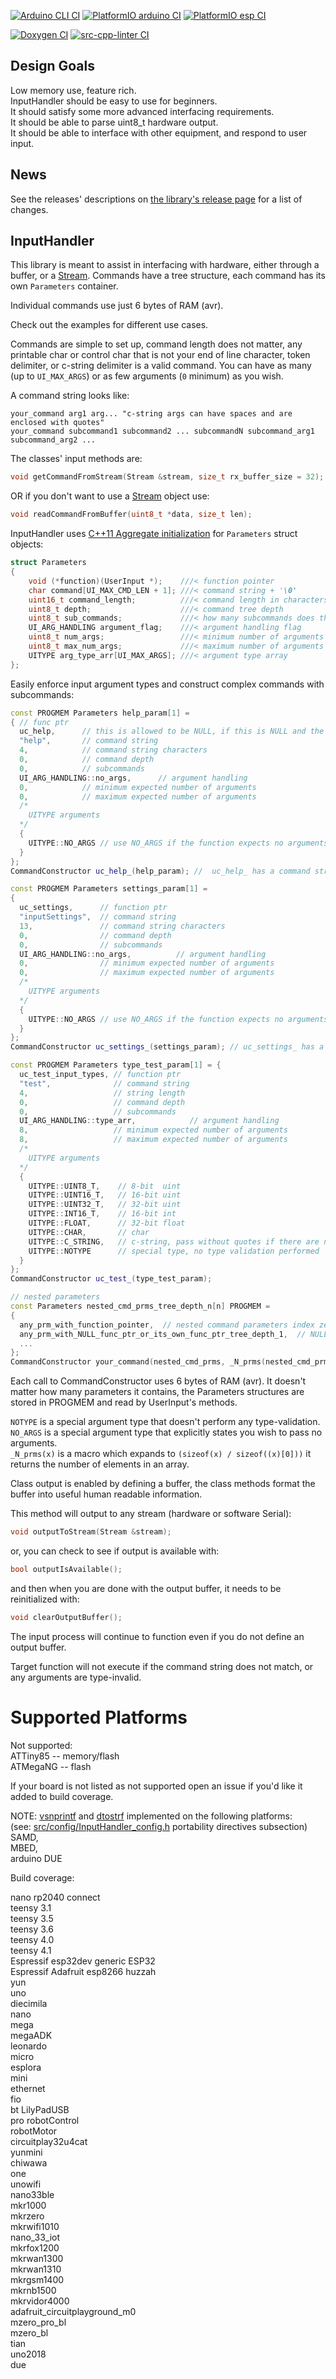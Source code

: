 <!-- markdownlint-disable MD041 -->
[![Arduino CLI CI](https://github.com/dstroy0/InputHandler/actions/workflows/build_arduino_cli.yml/badge.svg)](https://github.com/dstroy0/InputHandler/actions/workflows/build_arduino_cli.yml) [![PlatformIO arduino CI](https://github.com/dstroy0/InputHandler/actions/workflows/build_arduino_pio.yml/badge.svg)](https://github.com/dstroy0/InputHandler/actions/workflows/build_arduino_pio.yml) [![PlatformIO esp CI](https://github.com/dstroy0/InputHandler/actions/workflows/build_esp_pio.yml/badge.svg)](https://github.com/dstroy0/InputHandler/actions/workflows/build_esp_pio.yml)  

[![Doxygen CI](https://github.com/dstroy0/InputHandler/actions/workflows/doxygen.yml/badge.svg)](https://github.com/dstroy0/InputHandler/actions/workflows/doxygen.yml) [![src-cpp-linter CI](https://github.com/dstroy0/InputHandler/actions/workflows/lib_cpp_linter.yml/badge.svg)](https://github.com/dstroy0/InputHandler/actions/workflows/lib_cpp_linter.yml)  

## Design Goals
Low memory use, feature rich.  
InputHandler should be easy to use for beginners.  
It should satisfy some more advanced interfacing requirements.  
It should be able to parse uint8_t hardware output.  
It should be able to interface with other equipment, and respond to user input.  

## News

See the releases' descriptions on
[the library's release page](https://github.com/dstroy0/InputHandler/releases) for a list of
changes.

## InputHandler

This library is meant to assist in interfacing with hardware, either through a buffer, or a [Stream](https://www.arduino.cc/reference/en/language/functions/communication/stream/).    Commands have a tree structure, each command has its own `Parameters` container.  

Individual commands use just 6 bytes of RAM (avr).  

Check out the examples for different use cases.    

Commands are simple to set up, command length does not matter, any printable char or control char that is not your end of line character, token delimiter, or c-string delimiter is a valid command.  You can have as many (up to `UI_MAX_ARGS`) or as few arguments (`0` minimum) as you wish.  

A command string looks like:  

```text
your_command arg1 arg... "c-string args can have spaces and are enclosed with quotes"
your_command subcommand1 subcommand2 ... subcommandN subcommand_arg1 subcommand_arg2 ...
```

The classes' input methods are:  

```cpp
void getCommandFromStream(Stream &stream, size_t rx_buffer_size = 32);
```

OR if you don't want to use a [Stream](https://www.arduino.cc/reference/en/language/functions/communication/stream/) object use:  

```cpp
void readCommandFromBuffer(uint8_t *data, size_t len);
```

InputHandler uses [C++11 Aggregate initialization](https://en.cppreference.com/w/cpp/language/aggregate_initialization) for `Parameters` struct objects:  
```cpp  
struct Parameters
{
    void (*function)(UserInput *);    ///< function pointer
    char command[UI_MAX_CMD_LEN + 1]; ///< command string + '\0'
    uint16_t command_length;          ///< command length in characters
    uint8_t depth;                    ///< command tree depth
    uint8_t sub_commands;             ///< how many subcommands does this command have
    UI_ARG_HANDLING argument_flag;    ///< argument handling flag
    uint8_t num_args;                 ///< minimum number of arguments this command expects
    uint8_t max_num_args;             ///< maximum number of arguments this command expects
    UITYPE arg_type_arr[UI_MAX_ARGS]; ///< argument type array
};
```  

Easily enforce input argument types and construct complex commands with subcommands:  

```cpp
const PROGMEM Parameters help_param[1] =
{ // func ptr
  uc_help,      // this is allowed to be NULL, if this is NULL and the terminating subcommand function ptr is also NULL nothing will launch (error)
  "help",       // command string
  4,            // command string characters
  0,            // command depth
  0,            // subcommands
  UI_ARG_HANDLING::no_args,      // argument handling
  0,            // minimum expected number of arguments
  0,            // maximum expected number of arguments
  /*
    UITYPE arguments
  */
  {
    UITYPE::NO_ARGS // use NO_ARGS if the function expects no arguments
  }
};
CommandConstructor uc_help_(help_param); //  uc_help_ has a command string, and function specified

const PROGMEM Parameters settings_param[1] =
{
  uc_settings,      // function ptr
  "inputSettings",  // command string
  13,               // command string characters
  0,                // command depth
  0,                // subcommands
  UI_ARG_HANDLING::no_args,          // argument handling
  0,                // minimum expected number of arguments
  0,                // maximum expected number of arguments
  /*
    UITYPE arguments
  */
  {
    UITYPE::NO_ARGS // use NO_ARGS if the function expects no arguments
  }
};
CommandConstructor uc_settings_(settings_param); // uc_settings_ has a command string, and function specified

const PROGMEM Parameters type_test_param[1] = {
  uc_test_input_types, // function ptr
  "test",              // command string
  4,                   // string length
  0,                   // command depth
  0,                   // subcommands
  UI_ARG_HANDLING::type_arr,            // argument handling
  8,                   // minimum expected number of arguments
  8,                   // maximum expected number of arguments
  /*
    UITYPE arguments
  */
  {
    UITYPE::UINT8_T,    // 8-bit  uint
    UITYPE::UINT16_T,   // 16-bit uint
    UITYPE::UINT32_T,   // 32-bit uint
    UITYPE::INT16_T,    // 16-bit int
    UITYPE::FLOAT,      // 32-bit float
    UITYPE::CHAR,       // char
    UITYPE::C_STRING,   // c-string, pass without quotes if there are no spaces, or pass with quotes if there are
    UITYPE::NOTYPE      // special type, no type validation performed
  }
};
CommandConstructor uc_test_(type_test_param);

// nested parameters
const Parameters nested_cmd_prms_tree_depth_n[n] PROGMEM =
{
  any_prm_with_function_pointer,  // nested command parameters index zero needs a function pointer, else error
  any_prm_with_NULL_func_ptr_or_its_own_func_ptr_tree_depth_1,  // NULL func ptr defaults to element zero func ptr, or point this subcommand to its own func
  ...
};
CommandConstructor your_command(nested_cmd_prms, _N_prms(nested_cmd_prms), tree_depth);
```

Each call to CommandConstructor uses 6 bytes of RAM (avr).  It doesn't matter how many parameters it contains, the Parameters structures are stored in PROGMEM and read by UserInput's methods.

`NOTYPE` is a special argument type that doesn't perform any type-validation.  
`NO_ARGS` is a special argument type that explicitly states you wish to pass no arguments.  
`_N_prms(x)` is a macro which expands to `(sizeof(x) / sizeof((x)[0]))` it returns the number of elements in an array.  

Class output is enabled by defining a buffer, the class methods format the buffer into useful human readable information.  

This method will output to any stream (hardware or software Serial):  

```cpp
void outputToStream(Stream &stream);
```

or, you can check to see if output is available with:  

```cpp
bool outputIsAvailable();
```

and then when you are done with the output buffer, it needs to be reinitialized with:  

```cpp
void clearOutputBuffer();
```

The input process will continue to function even if you do not define an output buffer.  

Target function will not execute if the command string does not match, or any arguments are type-invalid.  

# Supported Platforms

Not supported:  
ATTiny85 -- memory/flash  
ATMegaNG -- flash  

If your board is not listed as not supported open an issue if you'd like it added to build coverage.  

NOTE: [vsnprintf](https://en.cppreference.com/w/c/io/vfprintf) and 
[dtostrf](https://www.delftstack.com/howto/arduino/arduino-dtostrf/) implemented on the following platforms:  
(see: [src/config/InputHandler_config.h](https://github.com/dstroy0/InputHandler/blob/main/src/config/InputHandler_config.h) portability directives subsection)  
SAMD,  
MBED,  
arduino DUE  

Build coverage:  

nano rp2040 connect  
teensy 3.1  
teensy 3.5  
teensy 3.6  
teensy 4.0  
teensy 4.1  
Espressif esp32dev generic ESP32  
Espressif Adafruit esp8266 huzzah  
yun  
uno  
diecimila  
nano  
mega  
megaADK  
leonardo  
micro  
esplora  
mini  
ethernet  
fio  
bt
LilyPadUSB  
pro 
robotControl  
robotMotor  
circuitplay32u4cat  
yunmini  
chiwawa  
one  
unowifi  
nano33ble  
mkr1000  
mkrzero  
mkrwifi1010  
nano_33_iot  
mkrfox1200  
mkrwan1300  
mkrwan1310  
mkrgsm1400  
mkrnb1500  
mkrvidor4000  
adafruit_circuitplayground_m0  
mzero_pro_bl  
mzero_bl  
tian  
uno2018  
due  

